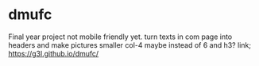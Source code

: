 # dmufc

Final year project
not mobile friendly yet.
turn texts in com page into headers and make pictures smaller col-4 maybe instead of 6 and h3?
link; https://g3l.github.io/dmufc/
